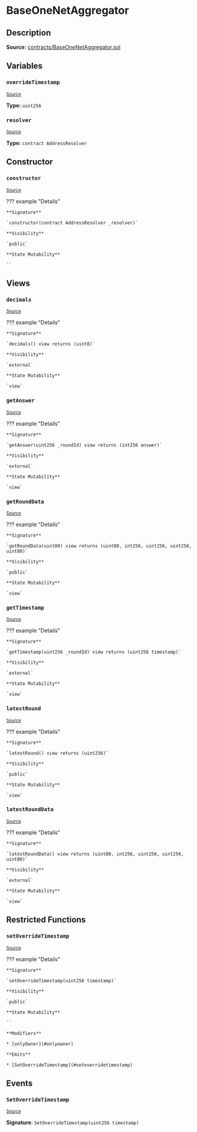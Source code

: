 # BaseOneNetAggregator

## Description

**Source:** [contracts/BaseOneNetAggregator.sol](https://github.com/Synthetixio/synthetix/tree/v2.75.1-alpha/contracts/BaseOneNetAggregator.sol)

## Variables

### `overrideTimestamp`

<sub>[Source](https://github.com/Synthetixio/synthetix/tree/v2.75.1-alpha/contracts/BaseOneNetAggregator.sol#L19)</sub>

**Type:** `uint256`

### `resolver`

<sub>[Source](https://github.com/Synthetixio/synthetix/tree/v2.75.1-alpha/contracts/BaseOneNetAggregator.sol#L17)</sub>

**Type:** `contract AddressResolver`

## Constructor

### `constructor`

<sub>[Source](https://github.com/Synthetixio/synthetix/tree/v2.75.1-alpha/contracts/BaseOneNetAggregator.sol#L21)</sub>

??? example "Details"

    **Signature**

    `constructor(contract AddressResolver _resolver)`

    **Visibility**

    `public`

    **State Mutability**

    ``

## Views

### `decimals`

<sub>[Source](https://github.com/Synthetixio/synthetix/tree/v2.75.1-alpha/contracts/BaseOneNetAggregator.sol#L49)</sub>

??? example "Details"

    **Signature**

    `decimals() view returns (uint8)`

    **Visibility**

    `external`

    **State Mutability**

    `view`

### `getAnswer`

<sub>[Source](https://github.com/Synthetixio/synthetix/tree/v2.75.1-alpha/contracts/BaseOneNetAggregator.sol#L53)</sub>

??? example "Details"

    **Signature**

    `getAnswer(uint256 _roundId) view returns (int256 answer)`

    **Visibility**

    `external`

    **State Mutability**

    `view`

### `getRoundData`

<sub>[Source](https://github.com/Synthetixio/synthetix/tree/v2.75.1-alpha/contracts/BaseOneNetAggregator.sol#L61)</sub>

??? example "Details"

    **Signature**

    `getRoundData(uint80) view returns (uint80, int256, uint256, uint256, uint80)`

    **Visibility**

    `public`

    **State Mutability**

    `view`

### `getTimestamp`

<sub>[Source](https://github.com/Synthetixio/synthetix/tree/v2.75.1-alpha/contracts/BaseOneNetAggregator.sol#L57)</sub>

??? example "Details"

    **Signature**

    `getTimestamp(uint256 _roundId) view returns (uint256 timestamp)`

    **Visibility**

    `external`

    **State Mutability**

    `view`

### `latestRound`

<sub>[Source](https://github.com/Synthetixio/synthetix/tree/v2.75.1-alpha/contracts/BaseOneNetAggregator.sol#L45)</sub>

??? example "Details"

    **Signature**

    `latestRound() view returns (uint256)`

    **Visibility**

    `public`

    **State Mutability**

    `view`

### `latestRoundData`

<sub>[Source](https://github.com/Synthetixio/synthetix/tree/v2.75.1-alpha/contracts/BaseOneNetAggregator.sol#L31)</sub>

??? example "Details"

    **Signature**

    `latestRoundData() view returns (uint80, int256, uint256, uint256, uint80)`

    **Visibility**

    `external`

    **State Mutability**

    `view`

## Restricted Functions

### `setOverrideTimestamp`

<sub>[Source](https://github.com/Synthetixio/synthetix/tree/v2.75.1-alpha/contracts/BaseOneNetAggregator.sol#L25)</sub>

??? example "Details"

    **Signature**

    `setOverrideTimestamp(uint256 timestamp)`

    **Visibility**

    `public`

    **State Mutability**

    ``

    **Modifiers**

    * [onlyOwner](#onlyowner)

    **Emits**

    * [SetOverrideTimestamp](#setoverridetimestamp)

## Events

### `SetOverrideTimestamp`

<sub>[Source](https://github.com/Synthetixio/synthetix/tree/v2.75.1-alpha/contracts/BaseOneNetAggregator.sol#L72)</sub>

**Signature**: `SetOverrideTimestamp(uint256 timestamp)`

